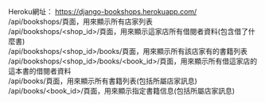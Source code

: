 Heroku網址： https://django-bookshops.herokuapp.com/   
/api/bookshops/頁面，用來顯示所有店家列表  
/api/bookshops/<shop_id>/頁面，用來顯示這家店所有借閱者資料(包含借了什麼書)  
/api/bookshops/<shop_id>/books/頁面，用來顯示所有該店家有的書籍列表  
/api/bookshops/<shop_id>/books/<book_id>/頁面，用來顯示所有借這家店的這本書的借閱者資料  
/api/books/頁面，用來顯示所有書籍列表(包括所屬店家訊息)   
/api/books/<book_id>/頁面，用來顯示指定書籍信息(包括所屬店家訊息)   
